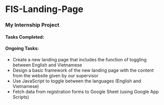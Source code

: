# FIS-Landing-Page

### My Internship Project

#### Tasks Completed:

#### Ongoing Tasks:
- Create a new landing page that includes the function of toggling between English and Vietnamese
- Design a basic framework of the new landing page with the content from the website given by our supervisor
- Use JavaScript to toggle between the languages (English and Vietnamese)
- Fetch data from registration forms to Google Sheet (using Google App Scripts)
